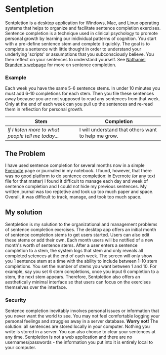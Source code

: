 # Sentpletion
Sentpletion is a desktop application for Windows, Mac, and Linux operating systems that helps to organize and facilitate sentence completion exercises. Sentence completion is a technique used in clinical psychology to promote personal growth by learning our inidividual patterns of cognition. You start with a pre-define sentence stem and complete it quickly. The goal is to complete a sentence with little thought in order to understand your underlying 'scripts' or assumptions that you subconsciously believe. You then reflect on your sentences to understand yourself. See [Nathaniel Branden's webpage](http://www.nathanielbranden.com/sentence-completion-i) for more on sentence completion.

### Example
Each week you have the same 5-6 sentence stems. In under 10 minutes you must add 6-10 completions for each stem. Then you file these sentences away because you are not supposed to read any sentences from that week. Only at the end of each week can you pull up the sentences and re-read them in reflection for personal growth.

| Stem | Completion |
| -- | -- |
| *If I listen more to what people tell me today...* | I will understand that others want to help me grow. |

## The Problem
I have used sentence completion for several months now in a simple [Evernote](https://evernote.com/) page or journaled in my notebook. I found, however, that there was no good platform to do sentence completion: in Evernote (or any text file for that matter) I found it difficult to manage each day and week of sentence completion and I could not hide my previous sentences. My written journal was too reptetive and took up too much paper and space. Overall, it was difficult to track, manage, and took too much space.

## My solution
Sentpletion is my solution to the organizational and management problems of sentence completion exercises. The desktop app offers an initial month of sentence completion stems to get users started. Users can also edit these stems or add their own. Each month users will be notified of a new month's worth of sentence stems. After a user enters a sentence completion to a stem, the system logs that stem and only reveals all completed setences at the end of each week. The screen will only show you 1 sentence stem at a time with the ability to include between 1-10 stem completions. You set the number of stems you want between 1 and 10. For example, say you set 6 stem completions, once you input 6 completion to a stem, the next stem appears. Therefore, Sentpletion also offers an aesthetically minimal interface so that users can focus on the exercises themselves over the interface.

### Security
Sentence completion inevitably involves personal issues or information that you never want the world to see. You may not feel comfortable logging your personal feelings and struggles away in a server database. **Worry not!** The solution: all sentences are stored locally in your computer. Nothing you write is stored in a server. You can also choose to clear your sentences at any time. Sentpletion is not a web application and there are no usernames/passwords - the information you put into it is entirely local to your computer.
